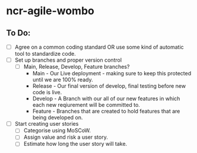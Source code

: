 # ncr-agile-wombo

## To Do:
- [ ] Agree on a common coding standard OR use some kind of automatic tool to standardize code.
- [ ] Set up branches and proper version control
  - [ ] Main, Release, Develop, Feature branches?
    - Main - Our Live deployment - making sure to keep this protected until we are 100% ready.
    - Release - Our final version of develop, final testing before new code is live.
    - Develop - A Branch with our all of our new features in which each new reqiurement will be committed to.
    - Feature - Branches that are created to hold features that are being developed on.
- [ ] Start creating user stories
  - [ ]  Categorise using MoSCoW.
  - [ ]  Assign value and risk a user story.
  - [ ]  Estimate how long the user story will take.

